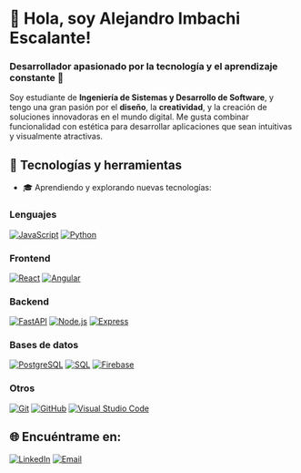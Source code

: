 # 👋 Hola, soy Alejandro Imbachi Escalante!
### Desarrollador apasionado por la tecnología y el aprendizaje constante 🚀

Soy estudiante de **Ingeniería de Sistemas y Desarrollo de Software**, y tengo una gran pasión por el **diseño**, la **creatividad**, y la creación de soluciones innovadoras en el mundo digital. Me gusta combinar funcionalidad con estética para desarrollar aplicaciones que sean intuitivas y visualmente atractivas.


## 🚀 Tecnologías y herramientas
- 🎓 Aprendiendo y explorando nuevas tecnologías:
### Lenguajes
[![JavaScript](https://img.shields.io/badge/JavaScript-F7DF1E?style=for-the-badge&logo=javascript&logoColor=black)](https://developer.mozilla.org/en-US/docs/Web/JavaScript)
[![Python](https://img.shields.io/badge/Python-3776AB?style=for-the-badge&logo=python&logoColor=white)](https://www.python.org/)

### Frontend
[![React](https://img.shields.io/badge/React-61DAFB?style=for-the-badge&logo=react&logoColor=black)](https://reactjs.org/)
[![Angular](https://img.shields.io/badge/Angular-DD0031?style=for-the-badge&logo=angular&logoColor=white)](https://angular.io/)

### Backend
[![FastAPI](https://img.shields.io/badge/FastAPI-009688?style=for-the-badge&logo=fastapi&logoColor=white)](https://fastapi.tiangolo.com/)
[![Node.js](https://img.shields.io/badge/Node.js-339933?style=for-the-badge&logo=node.js&logoColor=white)](https://nodejs.org/)
[![Express](https://img.shields.io/badge/Express-000000?style=for-the-badge&logo=express&logoColor=white)](https://expressjs.com/)

### Bases de datos
[![PostgreSQL](https://img.shields.io/badge/PostgreSQL-4169E1?style=for-the-badge&logo=postgresql&logoColor=white)](https://www.postgresql.org/)
[![SQL](https://img.shields.io/badge/SQL-003B57?style=for-the-badge&logo=database&logoColor=white)](https://www.w3schools.com/sql/)
[![Firebase](https://img.shields.io/badge/Firebase-FFCA28?style=for-the-badge&logo=firebase&logoColor=black)](https://firebase.google.com/)

### Otros
[![Git](https://img.shields.io/badge/Git-F05032?style=for-the-badge&logo=git&logoColor=white)](https://git-scm.com/)
[![GitHub](https://img.shields.io/badge/GitHub-181717?style=for-the-badge&logo=github&logoColor=white)](https://github.com/)
[![Visual Studio Code](https://img.shields.io/badge/VS%20Code-007ACC?style=for-the-badge&logo=visual-studio-code&logoColor=white)](https://code.visualstudio.com/)




## 🌐 Encuéntrame en:

[![LinkedIn](https://img.shields.io/badge/LinkedIn-0077B5?style=for-the-badge&logo=linkedin&logoColor=white)](https://www.linkedin.com/in/alejandro-imbachi-escalante-7556b6207)
[![Email](https://img.shields.io/badge/Email-D14836?style=for-the-badge&logo=gmail&logoColor=white)](mailto:alejoimb10@outlook.com)
